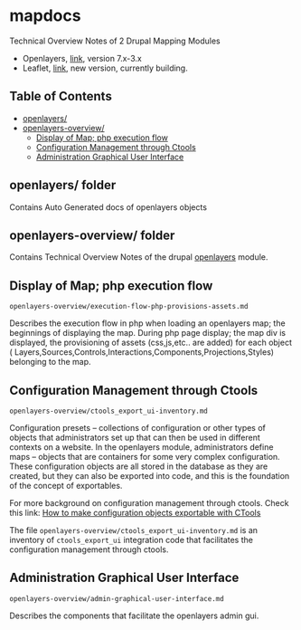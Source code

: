 # mapdocs
Technical Overview Notes of 2 Drupal Mapping Modules

- Openlayers, <a href="https://www.drupal.org/project/openlayers" target="_blank">link</a>, version 7.x-3.x
- Leaflet, <a href="https://www.drupal.org/project/leaflet" target="_blank">link</a>, new version, currently building.

## Table of Contents

- [openlayers/](#s1)
- [openlayers-overview/](#s2)
  * [Display of Map; php execution flow](#s2.1)
  * [Configuration Management through Ctools](#s2.2)
  * [Administration Graphical User Interface](#s2.3)

<a name="s1"></a>
## openlayers/ folder

Contains Auto Generated docs of openlayers objects

<a name="s2"></a>
## openlayers-overview/ folder

Contains Technical Overview Notes of the drupal <a href="https://www.drupal.org/project/openlayers" target="_blank">openlayers</a> module.

<a name="s2.1"></a>
## Display of Map; php execution flow
`openlayers-overview/execution-flow-php-provisions-assets.md`

Describes the execution flow in php when loading an openlayers map; the beginnings of displaying the map. During php page display; the map div is displayed, the provisioning of assets (css,js,etc.. are added) for each object  (
Layers,Sources,Controls,Interactions,Components,Projections,Styles) belonging to the map.

<a name="s2.2"></a>
## Configuration Management through Ctools
`openlayers-overview/ctools_export_ui-inventory.md`

Configuration presets – collections of configuration or other types of objects that administrators set up that can then be used in different contexts on a website. In the openlayers module, administrators define maps – objects that are containers for some very complex configuration. These configuration objects are all stored in the database as they are created, but they can also be exported into code, and this is the foundation of the concept of exportables.

For more background on configuration management through ctools. Check this link:
<a href="https://www.drupal.org/node/928026" target="_blank">How to make configuration objects exportable with CTools</a>

The file `openlayers-overview/ctools_export_ui-inventory.md` is an inventory of `ctools_export_ui` integration code that facilitates the configuration management through ctools.

<a name="s2.3"></a>
## Administration Graphical User Interface
`openlayers-overview/admin-graphical-user-interface.md`

Describes the components that facilitate the openlayers admin gui.
